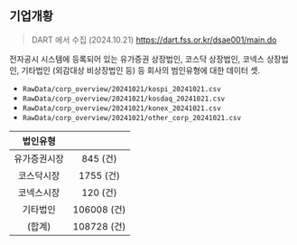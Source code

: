 ## 기업개황
> DART 에서 수집 (2024.10.21)
> <https://dart.fss.or.kr/dsae001/main.do>

전자공시 시스템에 등록되어 있는 유가증권 상장법인, 코스닥 상장법인, 코넥스 상장법인, 기타법인
(외감대상 비상장법인 등) 등 회사의 범인유형에 대한 데이터 셋.
- `RawData/corp_overview/20241021/kospi_20241021.csv`
- `RawData/corp_overview/20241021/kosdaq_20241021.csv`
- `RawData/corp_overview/20241021/konex_20241021.csv`
- `RawData/corp_overview/20241021/other_corp_20241021.csv`

|법인유형||
|:------:|:------:|
|유가증권시장|$845$ (건)|
|코스닥시장|$1755$ (건)|
|코넥스시장|$120$ (건)|
|기타법인|$106008$ (건)|
|(합계)|$108728$ (건)|

